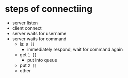# steps of connectiing
- server listen
- client connect
- server waits for username
- server waits for command
    - ls: `0 []`
        - immediately respond, wait for command again
    - get `1 []`
        - put into queue
    - put `2 []`
    - other